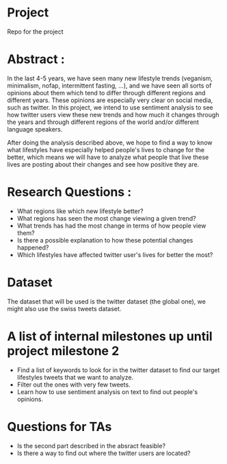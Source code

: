 # Project
Repo for the project
# Abstract : 

In the last 4-5 years, we have seen many new lifestyle trends (veganism, minimalism, nofap, intermittent fasting, ...), and we have seen all sorts of opinions about them which tend to differ through different regions and different years. These opinions are especially very clear on social media, such as twitter. 
In this project, we intend to use sentiment analysis to see how twitter users view these new trends and how much it changes through the years and through different regions of the world and/or different language speakers.

After doing the analysis described above, we hope to find a way to know what lifestyles have especially helped people's lives to change for the better, which means we will have to analyze what people that live these lives are posting about their changes and see how positive they are.

# Research Questions :  
- What regions like which new lifestyle better?
- What regions has seen the most change viewing a given trend?
- What trends has had the most change in terms of how people view them?
- Is there a possible explanation to how these potential changes happened?
- Which lifestyles have affected twitter user's lives for better the most?

# Dataset 

The dataset that will be used is the twitter dataset (the global one), we might also use the swiss tweets dataset.

# A list of internal milestones up until project milestone 2

- Find a list of keywords to look for in the twitter dataset to find our target lifestyles tweets that we want to analyze.
- Filter out the ones with very few tweets.
- Learn how to use sentiment analysis on text to find out people's opinions.

# Questions for TAs

- Is the second part described in the absract feasible?
- Is there a way to find out where the twitter users are located?